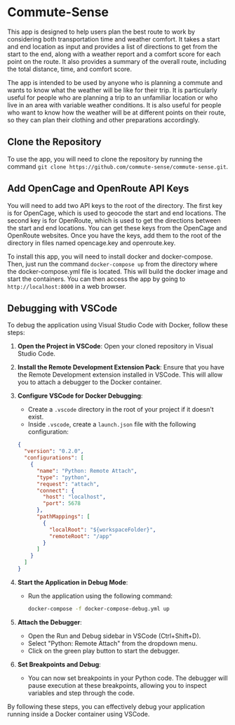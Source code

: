 # Commute-Sense

This app is designed to help users plan the best route to work by considering both transportation time and weather comfort.  It takes a start and end location as input and provides a list of directions to get from the start to the end, along with a weather report and a comfort score for each point on the route.  It also provides a summary of the overall route, including the total distance, time, and comfort score.

The app is intended to be used by anyone who is planning a commute and wants to know what the weather will be like for their trip.  It is particularly useful for people who are planning a trip to an unfamiliar location or who live in an area with variable weather conditions.  It is also useful for people who want to know how the weather will be at different points on their route, so they can plan their clothing and other preparations accordingly.

## Clone the Repository

To use the app, you will need to clone the repository by running the command `git clone https://github.com/commute-sense/commute-sense.git`.

## Add OpenCage and OpenRoute API Keys

You will need to add two API keys to the root of the directory.  The first key is for OpenCage, which is used to geocode the start and end locations.  The second key is for OpenRoute, which is used to get the directions between the start and end locations.  You can get these keys from the OpenCage and OpenRoute websites.  Once you have the keys, add them to the root of the directory in files named opencage.key and openroute.key.


To install this app, you will need to install docker and docker-compose.  Then, just run the command `docker-compose up` from the directory where the docker-compose.yml file is located.  This will build the docker image and start the containers.  You can then access the app by going to `http://localhost:8000` in a web browser.

## Debugging with VSCode

To debug the application using Visual Studio Code with Docker, follow these steps:

1. **Open the Project in VSCode**: Open your cloned repository in Visual Studio Code.

2. **Install the Remote Development Extension Pack**: Ensure that you have the Remote Development extension installed in VSCode. This will allow you to attach a debugger to the Docker container.

3. **Configure VSCode for Docker Debugging**:
   - Create a `.vscode` directory in the root of your project if it doesn't exist.
   - Inside `.vscode`, create a `launch.json` file with the following configuration:

    ```json
    {
      "version": "0.2.0",
      "configurations": [
        {
          "name": "Python: Remote Attach",
          "type": "python",
          "request": "attach",
          "connect": {
            "host": "localhost",
            "port": 5678
          },
          "pathMappings": [
            {
              "localRoot": "${workspaceFolder}",
              "remoteRoot": "/app"
            }
          ]
        }
      ]
    }
    ```

4. **Start the Application in Debug Mode**:
   - Run the application using the following command:
     ```sh
     docker-compose -f docker-compose-debug.yml up
     ```

5. **Attach the Debugger**:
   - Open the Run and Debug sidebar in VSCode (Ctrl+Shift+D).
   - Select "Python: Remote Attach" from the dropdown menu.
   - Click on the green play button to start the debugger.

6. **Set Breakpoints and Debug**:
   - You can now set breakpoints in your Python code. The debugger will pause execution at these breakpoints, allowing you to inspect variables and step through the code.

By following these steps, you can effectively debug your application running inside a Docker container using VSCode.

